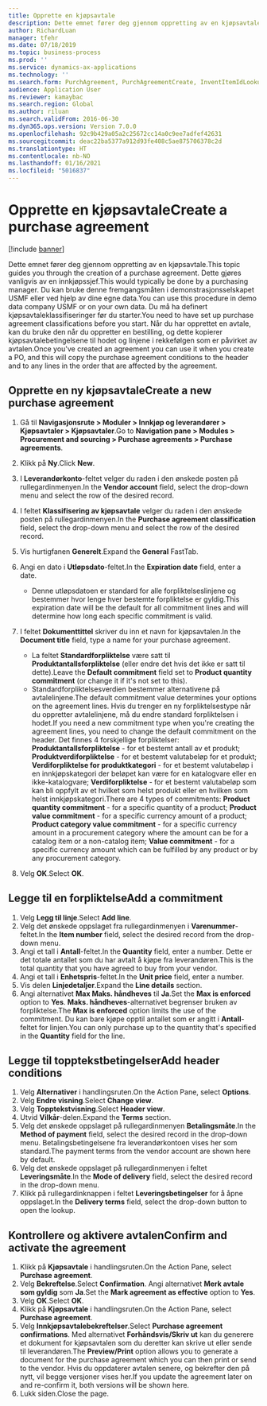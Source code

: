 ```yaml
---
title: Opprette en kjøpsavtale
description: Dette emnet fører deg gjennom oppretting av en kjøpsavtale.
author: RichardLuan
manager: tfehr
ms.date: 07/18/2019
ms.topic: business-process
ms.prod: ''
ms.service: dynamics-ax-applications
ms.technology: ''
ms.search.form: PurchAgreement, PurchAgreementCreate, InventItemIdLookupSimple, AgreementConfirmRunForm, PurchAgreementHistory
audience: Application User
ms.reviewer: kamaybac
ms.search.region: Global
ms.author: riluan
ms.search.validFrom: 2016-06-30
ms.dyn365.ops.version: Version 7.0.0
ms.openlocfilehash: 92c9b429a05a2c25672cc14a0c9ee7adfef42631
ms.sourcegitcommit: deac22ba5377a912d93fe408c5ae875706378c2d
ms.translationtype: HT
ms.contentlocale: nb-NO
ms.lasthandoff: 01/16/2021
ms.locfileid: "5016837"
---
```

# <a name="create-a-purchase-agreement"></a><span data-ttu-id="5abf4-103">Opprette en kjøpsavtale</span><span class="sxs-lookup"><span data-stu-id="5abf4-103">Create a purchase agreement</span></span>

[!include [banner](../../includes/banner.md)]

<span data-ttu-id="5abf4-104">Dette emnet fører deg gjennom oppretting av en kjøpsavtale.</span><span class="sxs-lookup"><span data-stu-id="5abf4-104">This topic guides you through the creation of a purchase agreement.</span></span> <span data-ttu-id="5abf4-105">Dette gjøres vanligvis av en innkjøpssjef.</span><span class="sxs-lookup"><span data-stu-id="5abf4-105">This would typically be done by a purchasing manager.</span></span> <span data-ttu-id="5abf4-106">Du kan bruke denne fremgangsmåten i demonstrasjonsselskapet USMF eller ved hjelp av dine egne data.</span><span class="sxs-lookup"><span data-stu-id="5abf4-106">You can use this procedure in demo data company USMF or on your own data.</span></span> <span data-ttu-id="5abf4-107">Du må ha definert kjøpsavtaleklassifiseringer før du starter.</span><span class="sxs-lookup"><span data-stu-id="5abf4-107">You need to have set up purchase agreement classifications before you start.</span></span> <span data-ttu-id="5abf4-108">Når du har opprettet en avtale, kan du bruke den når du oppretter en bestilling, og dette kopierer kjøpsavtalebetingelsene til hodet og linjene i rekkefølgen som er påvirket av avtalen.</span><span class="sxs-lookup"><span data-stu-id="5abf4-108">Once you've created an agreement you can use it when you create a PO, and this will copy the purchase agreement conditions to the header and to any lines in the order that are affected by the agreement.</span></span>


## <a name="create-a-new-purchase-agreement"></a><span data-ttu-id="5abf4-109">Opprette en ny kjøpsavtale</span><span class="sxs-lookup"><span data-stu-id="5abf4-109">Create a new purchase agreement</span></span>
1. <span data-ttu-id="5abf4-110">Gå til **Navigasjonsrute > Moduler > Innkjøp og leverandører > Kjøpsavtaler > Kjøpsavtaler**.</span><span class="sxs-lookup"><span data-stu-id="5abf4-110">Go to **Navigation pane > Modules > Procurement and sourcing > Purchase agreements > Purchase agreements**.</span></span>
2. <span data-ttu-id="5abf4-111">Klikk på **Ny**.</span><span class="sxs-lookup"><span data-stu-id="5abf4-111">Click **New**.</span></span>
3. <span data-ttu-id="5abf4-112">I **Leverandørkonto**-feltet velger du raden i den ønskede posten på rullegardinmenyen.</span><span class="sxs-lookup"><span data-stu-id="5abf4-112">In the **Vendor account** field, select the drop-down menu and select the row of the desired record.</span></span>
4. <span data-ttu-id="5abf4-113">I feltet **Klassifisering av kjøpsavtale** velger du raden i den ønskede posten på rullegardinmenyen.</span><span class="sxs-lookup"><span data-stu-id="5abf4-113">In the **Purchase agreement classification** field, select the drop-down menu and select the row of the desired record.</span></span>
5. <span data-ttu-id="5abf4-114">Vis hurtigfanen **Generelt**.</span><span class="sxs-lookup"><span data-stu-id="5abf4-114">Expand the **General** FastTab.</span></span>
6. <span data-ttu-id="5abf4-115">Angi en dato i **Utløpsdato**-feltet.</span><span class="sxs-lookup"><span data-stu-id="5abf4-115">In the **Expiration date** field, enter a date.</span></span>

    - <span data-ttu-id="5abf4-116">Denne utløpsdatoen er standard for alle forpliktelseslinjene og bestemmer hvor lenge hver bestemte forpliktelse er gyldig.</span><span class="sxs-lookup"><span data-stu-id="5abf4-116">This expiration date will be the default for all commitment lines and will determine how long each specific commitment is valid.</span></span>  

7. <span data-ttu-id="5abf4-117">I feltet **Dokumenttittel** skriver du inn et navn for kjøpsavtalen.</span><span class="sxs-lookup"><span data-stu-id="5abf4-117">In the **Document title** field, type a name for your purchase agreement.</span></span>

    - <span data-ttu-id="5abf4-118">La feltet **Standardforpliktelse** være satt til **Produktantallsforpliktelse** (eller endre det hvis det ikke er satt til dette).</span><span class="sxs-lookup"><span data-stu-id="5abf4-118">Leave the **Default commitment** field set to **Product quantity commitment** (or change it if it's not set to this).</span></span>  
    - <span data-ttu-id="5abf4-119">Standardforpliktelsesverdien bestemmer alternativene på avtalelinjene.</span><span class="sxs-lookup"><span data-stu-id="5abf4-119">The default commitment value determines your options on the agreement lines.</span></span> <span data-ttu-id="5abf4-120">Hvis du trenger en ny forpliktelsestype når du oppretter avtalelinjene, må du endre standard forpliktelsen i hodet.</span><span class="sxs-lookup"><span data-stu-id="5abf4-120">If you need a new commitment type when you're creating the agreement lines, you need to change the default commitment on the header.</span></span> <span data-ttu-id="5abf4-121">Det finnes 4 forskjellige forpliktelser: **Produktantallsforpliktelse** - for et bestemt antall av et produkt; **Produktverdiforpliktelse** - for et bestemt valutabeløp for et produkt; **Verdiforpliktelse for produktkategori** - for et bestemt valutabeløp i en innkjøpskategori der beløpet kan være for en katalogvare eller en ikke-katalogvare; **Verdiforpliktelse** - for et bestemt valutabeløp som kan bli oppfylt av et hvilket som helst produkt eller en hvilken som helst innkjøpskategori.</span><span class="sxs-lookup"><span data-stu-id="5abf4-121">There are 4 types of commitments: **Product quantity commitment** - for a specific quantity of a product; **Product value commitment** - for a specific currency amount of a product; **Product category value commitment** - for a specific currency amount in a procurement category where the amount can be for a catalog item or a non-catalog item; **Value commitment** - for a specific currency amount which can be fulfilled by any product or by any procurement category.</span></span>  

8. <span data-ttu-id="5abf4-122">Velg **OK**.</span><span class="sxs-lookup"><span data-stu-id="5abf4-122">Select **OK**.</span></span>

## <a name="add-a-commitment"></a><span data-ttu-id="5abf4-123">Legge til en forpliktelse</span><span class="sxs-lookup"><span data-stu-id="5abf4-123">Add a commitment</span></span>
1. <span data-ttu-id="5abf4-124">Velg **Legg til linje**.</span><span class="sxs-lookup"><span data-stu-id="5abf4-124">Select **Add line**.</span></span>
2. <span data-ttu-id="5abf4-125">Velg det ønskede oppslaget fra rullegardinmenyen i **Varenummer**-feltet.</span><span class="sxs-lookup"><span data-stu-id="5abf4-125">In the **Item number** field, select the desired record from the drop-down menu.</span></span>
3. <span data-ttu-id="5abf4-126">Angi et tall i **Antall**-feltet.</span><span class="sxs-lookup"><span data-stu-id="5abf4-126">In the **Quantity** field, enter a number.</span></span> <span data-ttu-id="5abf4-127">Dette er det totale antallet som du har avtalt å kjøpe fra leverandøren.</span><span class="sxs-lookup"><span data-stu-id="5abf4-127">This is the total quantity that you have agreed to buy from your vendor.</span></span>  
4. <span data-ttu-id="5abf4-128">Angi et tall i **Enhetspris**-feltet.</span><span class="sxs-lookup"><span data-stu-id="5abf4-128">In the **Unit price** field, enter a number.</span></span>
5. <span data-ttu-id="5abf4-129">Vis delen **Linjedetaljer**.</span><span class="sxs-lookup"><span data-stu-id="5abf4-129">Expand the **Line details** section.</span></span>
6. <span data-ttu-id="5abf4-130">Angi alternativet **Max Maks. håndheves** til **Ja**.</span><span class="sxs-lookup"><span data-stu-id="5abf4-130">Set the **Max is enforced** option to **Yes**.</span></span> <span data-ttu-id="5abf4-131">**Maks. håndheves**-alternativet begrenser bruken av forpliktelse.</span><span class="sxs-lookup"><span data-stu-id="5abf4-131">The **Max is enforced** option limits the use of the commitment.</span></span> <span data-ttu-id="5abf4-132">Du kan bare kjøpe opptil antallet som er angitt i **Antall**-feltet for linjen.</span><span class="sxs-lookup"><span data-stu-id="5abf4-132">You can only purchase up to the quantity that's specified in the **Quantity** field for the line.</span></span>  

## <a name="add-header-conditions"></a><span data-ttu-id="5abf4-133">Legge til topptekstbetingelser</span><span class="sxs-lookup"><span data-stu-id="5abf4-133">Add header conditions</span></span>
1. <span data-ttu-id="5abf4-134">Velg **Alternativer** i handlingsruten.</span><span class="sxs-lookup"><span data-stu-id="5abf4-134">On the Action Pane, select **Options**.</span></span>
2. <span data-ttu-id="5abf4-135">Velg **Endre visning**.</span><span class="sxs-lookup"><span data-stu-id="5abf4-135">Select **Change view**.</span></span>
3. <span data-ttu-id="5abf4-136">Velg **Topptekstvisning**.</span><span class="sxs-lookup"><span data-stu-id="5abf4-136">Select **Header view**.</span></span>
4. <span data-ttu-id="5abf4-137">Utvid **Vilkår**-delen.</span><span class="sxs-lookup"><span data-stu-id="5abf4-137">Expand the **Terms** section.</span></span>
5. <span data-ttu-id="5abf4-138">Velg det ønskede oppslaget på rullegardinmenyen **Betalingsmåte**.</span><span class="sxs-lookup"><span data-stu-id="5abf4-138">In the **Method of payment** field, select the desired record in the drop-down menu.</span></span> <span data-ttu-id="5abf4-139">Betalingsbetingelsene fra leverandørkontoen vises her som standard.</span><span class="sxs-lookup"><span data-stu-id="5abf4-139">The payment terms from the vendor account are shown here by default.</span></span>  
6. <span data-ttu-id="5abf4-140">Velg det ønskede oppslaget på rullegardinmenyen i feltet **Leveringsmåte**.</span><span class="sxs-lookup"><span data-stu-id="5abf4-140">In the **Mode of delivery** field, select the desired record in the drop-down menu.</span></span>
7. <span data-ttu-id="5abf4-141">Klikk på rullegardinknappen i feltet **Leveringsbetingelser** for å åpne oppslaget.</span><span class="sxs-lookup"><span data-stu-id="5abf4-141">In the **Delivery terms** field, select the drop-down button to open the lookup.</span></span>

## <a name="confirm-and-activate-the-agreement"></a><span data-ttu-id="5abf4-142">Kontrollere og aktivere avtalen</span><span class="sxs-lookup"><span data-stu-id="5abf4-142">Confirm and activate the agreement</span></span>
1. <span data-ttu-id="5abf4-143">Klikk på **Kjøpsavtale** i handlingsruten.</span><span class="sxs-lookup"><span data-stu-id="5abf4-143">On the Action Pane, select **Purchase agreement**.</span></span>
2. <span data-ttu-id="5abf4-144">Velg **Bekreftelse**.</span><span class="sxs-lookup"><span data-stu-id="5abf4-144">Select **Confirmation**.</span></span> <span data-ttu-id="5abf4-145">Angi alternativet **Merk avtale som gyldig** som **Ja**.</span><span class="sxs-lookup"><span data-stu-id="5abf4-145">Set the **Mark agreement as effective** option to **Yes**.</span></span>  
3. <span data-ttu-id="5abf4-146">Velg **OK**.</span><span class="sxs-lookup"><span data-stu-id="5abf4-146">Select **OK**.</span></span>
4. <span data-ttu-id="5abf4-147">Klikk på **Kjøpsavtale** i handlingsruten.</span><span class="sxs-lookup"><span data-stu-id="5abf4-147">On the Action Pane, select **Purchase agreement**.</span></span>
5. <span data-ttu-id="5abf4-148">Velg **Innkjøpsavtalebekreftelser**.</span><span class="sxs-lookup"><span data-stu-id="5abf4-148">Select **Purchase agreement confirmations**.</span></span> <span data-ttu-id="5abf4-149">Med alternativet **Forhåndsvis/Skriv ut** kan du generere et dokument for kjøpsavtalen som du deretter kan skrive ut eller sende til leverandøren.</span><span class="sxs-lookup"><span data-stu-id="5abf4-149">The **Preview/Print** option allows you to generate a document for the purchase agreement which you can then print or send to the vendor.</span></span> <span data-ttu-id="5abf4-150">Hvis du oppdaterer avtalen senere, og bekrefter den på nytt, vil begge versjoner vises her.</span><span class="sxs-lookup"><span data-stu-id="5abf4-150">If you update the agreement later on and re-confirm it, both versions will be shown here.</span></span>  
6. <span data-ttu-id="5abf4-151">Lukk siden.</span><span class="sxs-lookup"><span data-stu-id="5abf4-151">Close the page.</span></span>

